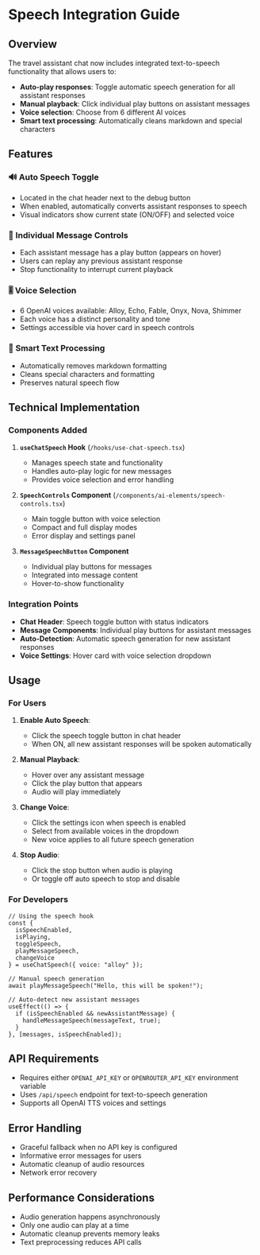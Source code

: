# Speech Integration Guide

## Overview

The travel assistant chat now includes integrated text-to-speech functionality that allows users to:

- **Auto-play responses**: Toggle automatic speech generation for all assistant responses
- **Manual playback**: Click individual play buttons on assistant messages
- **Voice selection**: Choose from 6 different AI voices
- **Smart text processing**: Automatically cleans markdown and special characters

## Features

### 🔊 Auto Speech Toggle
- Located in the chat header next to the debug button
- When enabled, automatically converts assistant responses to speech
- Visual indicators show current state (ON/OFF) and selected voice

### 🎵 Individual Message Controls
- Each assistant message has a play button (appears on hover)
- Users can replay any previous assistant response
- Stop functionality to interrupt current playback

### 🎚️ Voice Selection
- 6 OpenAI voices available: Alloy, Echo, Fable, Onyx, Nova, Shimmer
- Each voice has a distinct personality and tone
- Settings accessible via hover card in speech controls

### 🧹 Smart Text Processing
- Automatically removes markdown formatting
- Cleans special characters and formatting
- Preserves natural speech flow

## Technical Implementation

### Components Added

1. **`useChatSpeech` Hook** (`/hooks/use-chat-speech.tsx`)
   - Manages speech state and functionality
   - Handles auto-play logic for new messages
   - Provides voice selection and error handling

2. **`SpeechControls` Component** (`/components/ai-elements/speech-controls.tsx`)
   - Main toggle button with voice selection
   - Compact and full display modes
   - Error display and settings panel

3. **`MessageSpeechButton` Component**
   - Individual play buttons for messages
   - Integrated into message content
   - Hover-to-show functionality

### Integration Points

- **Chat Header**: Speech toggle button with status indicators
- **Message Components**: Individual play buttons for assistant messages
- **Auto-Detection**: Automatic speech generation for new assistant responses
- **Voice Settings**: Hover card with voice selection dropdown

## Usage

### For Users

1. **Enable Auto Speech**:
   - Click the speech toggle button in chat header
   - When ON, all new assistant responses will be spoken automatically

2. **Manual Playback**:
   - Hover over any assistant message
   - Click the play button that appears
   - Audio will play immediately

3. **Change Voice**:
   - Click the settings icon when speech is enabled
   - Select from available voices in the dropdown
   - New voice applies to all future speech generation

4. **Stop Audio**:
   - Click the stop button when audio is playing
   - Or toggle off auto speech to stop and disable

### For Developers

```tsx
// Using the speech hook
const {
  isSpeechEnabled,
  isPlaying,
  toggleSpeech,
  playMessageSpeech,
  changeVoice
} = useChatSpeech({ voice: "alloy" });

// Manual speech generation
await playMessageSpeech("Hello, this will be spoken!");

// Auto-detect new assistant messages
useEffect(() => {
  if (isSpeechEnabled && newAssistantMessage) {
    handleMessageSpeech(messageText, true);
  }
}, [messages, isSpeechEnabled]);
```

## API Requirements

- Requires either `OPENAI_API_KEY` or `OPENROUTER_API_KEY` environment variable
- Uses `/api/speech` endpoint for text-to-speech generation
- Supports all OpenAI TTS voices and settings

## Error Handling

- Graceful fallback when no API key is configured
- Informative error messages for users
- Automatic cleanup of audio resources
- Network error recovery

## Performance Considerations

- Audio generation happens asynchronously
- Only one audio can play at a time
- Automatic cleanup prevents memory leaks
- Text preprocessing reduces API calls
